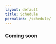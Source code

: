 ```yaml
---
layout: default
title: Schedule
permalink: /schedule/
---
```


### Coming soon
<!-- Please download the schedule [here]({{ site.baseurl }}{% link /documents/schedule.pdf %}){:target="_blank"} -->